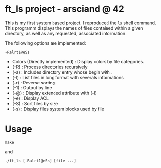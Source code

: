 # ft_ls project - arsciand @ 42

This is my first system based project. I reproduced the ```ls``` shell command. This programm displays the names of files contained within a given directory, as well as any requested, associated information.

The following options are implemented:

```-Ralrt1@eSs```

- Colors (Directly implemented) : Display colors by file categories.
- (-R) : Process directories recursively
- (-a) : Includes directory entry whose begin with ```.```
- (-l) : List files in long format with severals informations
- (-r) : Reverse sorting
- (-1) : Output by line
- (-@) : Display extended attribute with (-l)
- (-e) : Display ACL
- (-S) : Sort files by size
- (-s) : Display files system blocks used by file

# Usage

```make```

and

```./ft_ls [-Ralrt1@eSs] [file ...]```
